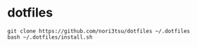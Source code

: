 dotfiles
========

```
git clone https://github.com/nori3tsu/dotfiles ~/.dotfiles
bash ~/.dotfiles/install.sh
```
